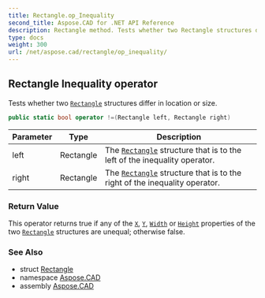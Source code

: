 ```yaml
---
title: Rectangle.op_Inequality
second_title: Aspose.CAD for .NET API Reference
description: Rectangle method. Tests whether two Rectangle structures differ in location or size
type: docs
weight: 300
url: /net/aspose.cad/rectangle/op_inequality/
---
```

## Rectangle Inequality operator

Tests whether two [`Rectangle`](../) structures differ in location or size.

```csharp
public static bool operator !=(Rectangle left, Rectangle right)
```

| Parameter | Type | Description |
| --- | --- | --- |
| left | Rectangle | The [`Rectangle`](../) structure that is to the left of the inequality operator. |
| right | Rectangle | The [`Rectangle`](../) structure that is to the right of the inequality operator. |

### Return Value

This operator returns true if any of the [`X`](../x/), [`Y`](../y/), [`Width`](../width/) or [`Height`](../height/) properties of the two [`Rectangle`](../) structures are unequal; otherwise false.

### See Also

* struct [Rectangle](../)
* namespace [Aspose.CAD](../../rectangle/)
* assembly [Aspose.CAD](../../../)


